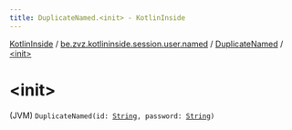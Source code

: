 ```yaml
---
title: DuplicateNamed.<init> - KotlinInside
---
```


[KotlinInside](../../index.html) / [be.zvz.kotlininside.session.user.named](../index.html) / [DuplicateNamed](index.html) / [&lt;init&gt;](./-init-.html)

# &lt;init&gt;

(JVM) `DuplicateNamed(id: `[`String`](https://kotlinlang.org/api/latest/jvm/stdlib/kotlin/-string/index.html)`, password: `[`String`](https://kotlinlang.org/api/latest/jvm/stdlib/kotlin/-string/index.html)`)`